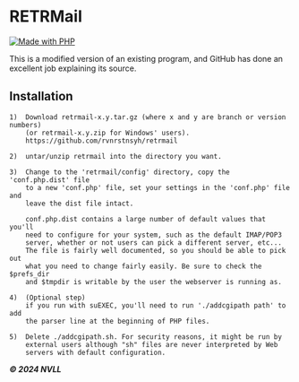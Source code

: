 # RETRMail

[![Made with PHP](https://img.shields.io/badge/php-v7.4.30-blue)](https://www.php.net/releases/7_4_30.php)

This is a modified version of an existing program, and GitHub has done an excellent job explaining its source.

## Installation

    1)  Download retrmail-x.y.tar.gz (where x and y are branch or version numbers)
        (or retrmail-x.y.zip for Windows' users).
        https://github.com/rvnrstnsyh/retrmail

    2)  untar/unzip retrmail into the directory you want.

    3)  Change to the 'retrmail/config' directory, copy the 'conf.php.dist' file
        to a new 'conf.php' file, set your settings in the 'conf.php' file and
        leave the dist file intact.

        conf.php.dist contains a large number of default values that you'll
        need to configure for your system, such as the default IMAP/POP3
        server, whether or not users can pick a different server, etc...
        The file is fairly well documented, so you should be able to pick out
        what you need to change fairly easily. Be sure to check the $prefs_dir
        and $tmpdir is writable by the user the webserver is running as.

    4)  (Optional step)
        if you run with suEXEC, you'll need to run './addcgipath path' to add
        the parser line at the beginning of PHP files.

    5)  Delete ./addcgipath.sh. For security reasons, it might be run by
        external users although "sh" files are never interpreted by Web
        servers with default configuration.

**_© 2024 NVLL_**
